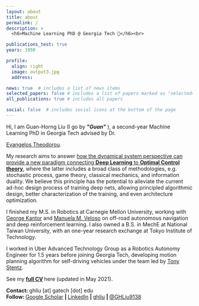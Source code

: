 ```yaml
---
layout: about
title: about
permalink: /
description: >
  <h6>Machine Learning PhD @ Georgia Tech 🚀</h6><br>

publications_test: true
years: 1950

profile:
  align: right
  image: output3.jpg
  address:

news: true  # includes a list of news items
selected_papers: false # includes a list of papers marked as "selected={true}"
all_publications: true # includes all papers

social: false  # includes social icons at the bottom of the page
---
```


Hi, I am Guan-Horng Liu (I go by <b><i>&quot;Guan&quot;</i></b> ), a second-year Machine Learning PhD in Georgia Tech advised by Dr.
<!-- [Dr. Evangelos Theodorou](https://scholar.google.com/citations?user=dG9MV7oAAAAJ&hl=en)  -->
<a href="https://scholar.google.com/citations?user=dG9MV7oAAAAJ&hl=en" target="_blank">Evangelos Theodorou</a>.
<!-- <a href="https://sites.gatech.edu/acds/" target="_blank">Autonomous Control and Decision Systems (ACDS)</a> -->
My research aims to answer
<u>
    how the dynamical system perspective can provide a new paradigm connecting
    <strong>Deep Learning</strong> to
    <strong>Optimal Control theory</strong></u>,
where the latter includes a broad class of methodologies, e.g. stochastic process, game theory, classical mechanics, and information duality.
We believe this principle has the potential to alleviate the current ad-hoc design process of training deep nets,
allowing principled algorithmic design, better characterization of the training, and even architecture optimization.


I finished my M.S. in Robotics at Carnegie Mellon University, working with
<a href="https://www.ri.cmu.edu/ri-faculty/george-a-kantor/" target="_blank">George Kantor</a>
and
<a href="http://www.cs.cmu.edu/~mmv/" target="_blank">Manuela M. Veloso</a>
on off-road autonomous navigation and deep reinforcement learning. I also owned a B.S. in MechE at National Taiwan University, with an one-year research exchange at Tokyo Institute of Technology.

I worked in Uber Advanced Technology Group as a Robotics Autonomy Engineer for 1.5 years before joining Georgia Tech, developing motion planning algorithm for self-driving vehicles under the team led by
<a href="https://www.linkedin.com/in/tony-stentz-732322b6/" target="_blank">Tony Stentz</a>.

See my
<b>
    <a href="{{ site.resume_path | prepend: 'https://ghliu.github.io/assets/pdf/' }}" target="_blank">full CV</a>
</b>
here (updated in May 2021).

<!-- href="{{ site.resume_path | prepend: 'https://ghliu.github.io/assets/pdf/' }} -->
<!-- TODO update resume -->
<!-- See my full resume here. -->

<strong>Contact: </strong>
      ghliu [at] gatech [dot] edu
<br>
<strong>Follow: </strong>
      <a href="https://scholar.google.com/citations?user=2Dt0VJ4AAAAJ" target="_blank" title="Google Scholar"><i class="ai ai-google-scholar"></i> Google Scholar</a>
      <strong> | </strong>
      <a href="https://www.linkedin.com/in/guanhorngliu" target="_blank" title="LinkedIn"><i class="fab fa-linkedin"></i> LinkedIn</a>
      <strong> | </strong>
      <a href="https://github.com/ghliu" target="_blank" title="GitHub"><i class="fab fa-github"></i> ghliu</a>
      <strong> | </strong>
      <a href="https://twitter.com/GHLiu9138" target="_blank" title="GitHub"><i class="fab fa-twitter"></i> @GHLiu9138</a>
<br><br>
